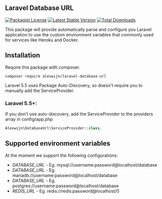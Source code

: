 ## Laravel Database URL
[![Packagist License](https://poser.pugx.org/alexwijn/laravel-database-url/license.png)](http://choosealicense.com/licenses/mit/)
[![Latest Stable Version](https://poser.pugx.org/alexwijn/laravel-database-url/version.png)](https://packagist.org/packages/alexwijn/laravel-database-url)
[![Total Downloads](https://poser.pugx.org/alexwijn/laravel-database-url/d/total.png)](https://packagist.org/packages/alexwijn/laravel-database-url)

This package will provide automatically parse and configure you Laravel application to use the custom environment variables that commonly used for services like Heroku and Docker. 

## Installation

Require this package with composer.

```shell
composer require alexwijn/laravel-database-url
```

Laravel 5.5 uses Package Auto-Discovery, so doesn't require you to manually add the ServiceProvider.

### Laravel 5.5+:

If you don't use auto-discovery, add the ServiceProvider to the providers array in config/app.php

```php
Alexwijn\DatabaseUrl\ServiceProvider::class,
```

## Supported environment variables

At the moment we support the following configurations:

- *DATABASE_URL* - Eg. mysql://username:password@localhost/database
- *DATABASE_URL* - Eg. mariadb://username:password@localhost/database
- *DATABASE_URL* - Eg. postgres://username:password@localhost/database
- *REDIS_URL* - Eg. redis://redis:password@localhost/0
